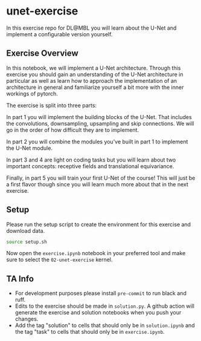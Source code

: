 # unet-exercise

In this exercise repo for DL@MBL you will learn about the U-Net and implement a configurable version yourself.

## Exercise Overview

In this notebook, we will implement a U-Net architecture. Through this exercise you should gain an understanding of the U-Net architecture in particular as well as learn how to approach the implementation of an architecture in general and familiarize yourself a bit more with the inner workings of pytorch.

The exercise is split into three parts:

In part 1 you will implement the building blocks of the U-Net. That includes the convolutions, downsampling, upsampling and skip connections. We will go in the order of how difficult they are to implement.

In part 2 you will combine the modules you've built in part 1 to implement the U-Net module.

In part 3 and 4 are light on coding tasks but you will learn about two important concepts: receptive fields and translational equivariance.

Finally, in part 5 you will train your first U-Net of the course! This will just be a first flavor though since you will learn much more about that in the next exercise.


## Setup

Please run the setup script to create the environment for this exercise and download data.

```bash
source setup.sh
```

Now open the `exercise.ipynb` notebook in your preferred tool and make sure to select the `02-unet-exercise` kernel.

## TA Info
- For development purposes please install `pre-commit` to run black and ruff.
- Edits to the exercise should be made in `solution.py`. A github action will generate the exercise and solution notebooks when you push your changes.
- Add the tag "solution" to cells that should only be in `solution.ipynb` and the tag "task" to cells that should only be in `exercise.ipynb`.
